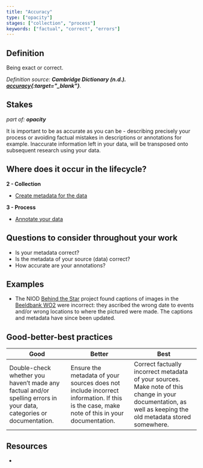 ```yaml
---
title: "Accuracy"
type: ["opacity"]
stages: ["collection", "process"]
keywords: ["factual", "correct", "errors"]
---
```


## Definition
Being exact or correct.

_Definition source: **Cambridge Dictionary (n.d.). [accuracy](https://dictionary.cambridge.org/dictionary/english/accuracy){:target="_blank"}**._

## Stakes
_part of: **opacity**_

It is important to be as accurate as you can be - describing precisely your process or avoiding factual mistakes in descriptions or annotations for example. Inaccurate information left in your data, will be transposed onto subsequent research using your data. 

## Where does it occur in the lifecycle?

**2 - Collection**

- [Create metadata for the data](/lifecycle/collection/#create-metadata-for-the-data)

**3 - Process**

- [Annotate your data](/lifecycle/process/#annotate-your-data)

## Questions to consider throughout your work
- Is your metadata correct? 
- Is the metadata of your source (data) correct?
- How accurate are your annotations? 

## Examples
- The NIOD [Behind the Star](https://www.niodimagelab.nl/behind-the-star) project found captions of images in the [Beeldbank WO2](https://beeldbankwo2.nl/nl/achter-de-ster) were incorrect: they ascribed the wrong date to events and/or wrong locations to where the pictured were made. The captions and metadata have since been updated.

## Good-better-best practices

| Good | Better | Best|
|---|---|---|
|Double-check whether you haven’t made any factual and/or spelling errors in your data, categories or documentation.| Ensure the metadata of your sources does not include incorrect information. If this is the case, make note of this in your documentation.| Correct factually incorrect metadata of your sources. Make note of this change in your documentation, as well as keeping the old metadata stored somewhere.|

## Resources
-